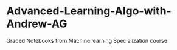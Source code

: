 # Advanced-Learning-Algo-with-Andrew-AG
Graded Notebooks from Machine learning Specialization course 
